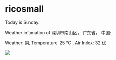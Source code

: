 # ricosmall

Today is Sunday.

Weather infomation of 深圳市南山区， 广东省， 中国: 

Weather: 阴, Temperature: 25 ℃ , Air Index: 32 优

<img src="https://github-readme-stats.vercel.app/api?username=ricosmall&show_icons=true" />
